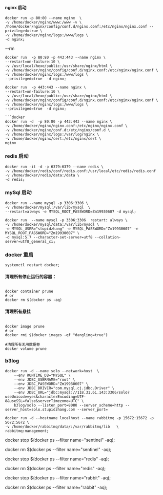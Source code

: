 
#### nginx 启动
```docker
docker run -p 80:80 --name nginx  \
-v /home/docker/nginx/www:/www -v \
/home/docker/nginx/config/conf.d/nginx.conf:/etc/nginx/nginx.conf --privileged=true \
-v /home/docker/nginx/logs:/www/logs \
-d nginx;
```
--rm
```docker
docker run  -p 80:80 -p 443:443 --name nginx \
--restart=on-failure:10 \
-v /usr/local/hexo/public:/usr/share/nginx/html \
-v /home/docker/nginx/config/conf.d/nginx.conf:/etc/nginx/nginx.conf \
-v /home/docker/nginx/logs:/www/logs \
--privileged=true  -d nginx;
```
```docker
docker run  -p 443:443 --name nginx \
--restart=on-failure:10 \
-v /usr/local/hexo/public:/usr/share/nginx/html \
-v /home/docker/nginx/config/conf.d/nginx.conf:/etc/nginx/nginx.conf \
-v /home/docker/nginx/logs:/www/logs \
--privileged=true  -d nginx;

```docker
docker run -d  -p 80:80 -p 443:443 --name nginx \
-v /home/docker/nginx/nginx.conf:/etc/nginx/nginx.conf \
-v /home/docker/nginx/conf.d:/etc/nginx/conf.d \
-v /home/docker/nginx/logs:/var/log/nginx \
-v /home/docker/nginx/cert:/etc/nginx/cert \
nginx
```

### redis 启动
```docker
docker run -it -d -p 6379:6379 --name redis \
-v /home/docker/redis/conf/redis.conf:/usr/local/etc/redis/redis.conf 
-v /home/docker/redis/data:/data \
-d redis;
```


### mySql 启动
```docker
docker run --name mysql -p 3306:3306 \
-v /home/docker/mysql:/var/lib/mysql  \
--restart=always -e MYSQL_ROOT_PASSWORD=Zm19930607 -d mysql;

```
```docker
docker run  --name mysql -p 3306:3306  restart: always \
-v /home/docker/mysql/data:/var/lib/mysql \
-e MYSQL_USER="stupidzhang" -e MYSQL_PASSWORD="Zm19930607" -e MYSQL_ROOT_PASSWORD="Zm19930607" \
-d mysql:5.7 --character-set-server=utf8 --collation-server=utf8_general_ci;
```



### docker 重启
```docker
systemctl restart docker;
```
#### 清理所有停止运行的容器：
```docker

docker container prune
# or
docker rm $(docker ps -aq)
```
#### 清理所有悬挂
```docker

docker image prune
# or
docker rmi $(docker images -qf "dangling=true")
```
```docker
#清理所有无用数据卷
docker volume prune

```


### b3log
```docker
docker run -d --name solo --network=host  \
    --env RUNTIME_DB="MYSQL" \
    --env JDBC_USERNAME="root" \
    --env JDBC_PASSWORD="Zm19930607" \
    --env JDBC_DRIVER="com.mysql.cj.jdbc.Driver" \
    --env JDBC_URL="jdbc:mysql://118.31.61.143:3306/solo?useUnicode=yes&characterEncoding=UTF-8&useSSL=false&serverTimezone=UTC" \
    b3log/solo --listen_port=8080 --server_scheme=http --server_host=solo.stupidzhang.com --server_port=  

```


```docker
docker run -d --hostname localhost --name rabbitmq -p 15672:15672 -p 5672:5672 \
-v /home/docker/rabbitmq/data/:/var/rabbitmq/lib   \
rabbitmq:management;
```

docker stop $(docker ps --filter name="sentinel" -aq);

docker rm $(docker ps --filter name="sentinel" -aq);

docker stop $(docker ps --filter name="redis" -aq);

docker rm $(docker ps --filter name="redis" -aq);


docker stop $(docker ps --filter name="rabbit" -aq);

docker rm $(docker ps --filter name="rabbit" -aq);
